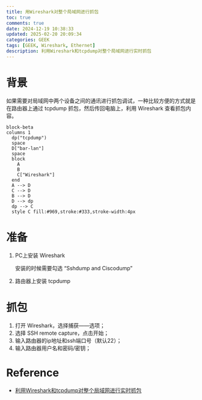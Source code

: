 ```yaml
---
title: 用Wireshark对整个局域网进行抓包
toc: true
comments: true
date: 2024-12-19 10:38:33
updated: 2025-02-20 20:09:34
categories: GEEK
tags: [GEEK, Wireshark, Ethernet]
description: 利用Wireshark和tcpdump对整个局域网进行实时抓包
---
```


# 背景

如果需要对局域网中两个设备之间的通讯进行抓包调试，一种比较方便的方式就是在路由器上通过 tcpdump 抓包，然后传回电脑上，利用 Wireshark 查看抓包内容。

```mermaid
block-beta
columns 1
  dp("tcpdump")
  space
  D["bar-lan"]
  space
  block
    A
    B
    C["Wireshark"]
  end
  A --> D
  C --> D
  B --> D
  D --> dp
  dp --> C
  style C fill:#969,stroke:#333,stroke-width:4px

```

# 准备

1. PC上安装 Wireshark
   
   安装的时候需要勾选 “Sshdump and Ciscodump”

2. 路由器上安装 tcpdump

# 抓包

1. 打开 Wireshark，选择捕获——选项；
2. 选择 SSH remote capture，点击开始；
3. 输入路由器的ip地址和ssh端口号（默认22）；
4. 输入路由器用户名和密码/密钥；

# Reference

* [利用Wireshark和tcpdump对整个局域网进行实时抓包](https://jayant-tang.github.io/jayant97.github.io/2022/12/dad29a5a49fd/index.html)